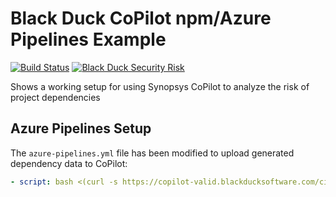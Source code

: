 # Black Duck CoPilot npm/Azure Pipelines Example

[![Build Status](https://dev.azure.com/copilot0022/copilot/_apis/build/status/BlackDuckCoPilot.example-npm-azure)](https://dev.azure.com/copilot0022/copilot/_build/latest?definitionId=3) [![Black Duck Security Risk](https://copilot-valid.blackducksoftware.com/github/repos/BlackDuckCoPilot/example-npm-azure/branches/refs%2Fheads%2Fmaster/badge-risk.svg)](https://copilot-valid.blackducksoftware.com/github/repos/BlackDuckCoPilot/example-npm-azure/branches/refs%2Fheads%2Fmaster)

Shows a working setup for using Synopsys CoPilot to analyze the risk of project dependencies

## Azure Pipelines Setup
The `azure-pipelines.yml` file has been modified to upload generated dependency data to CoPilot:

```yaml
- script: bash <(curl -s https://copilot-valid.blackducksoftware.com/ci/azure/scripts/upload)
```
